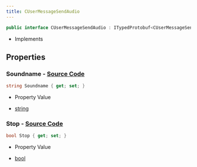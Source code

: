 ```yaml
---
title: CUserMessageSendAudio
---
```


```csharp
public interface CUserMessageSendAudio : ITypedProtobuf<CUserMessageSendAudio>, INativeHandle, INetMessage<CUserMessageSendAudio>, IDisposable
```

- Implements

## Properties

### **Soundname** - [Source Code](https://github.com/swiftly-solution/swiftlys2/blob/main/managed/src/SwiftlyS2.Generated/Protobufs/Interfaces/CUserMessageSendAudio.cs#L18)

```csharp
string Soundname { get; set; }
```

- Property Value

- [string](https://learn.microsoft.com/dotnet/api/system.string)

### **Stop** - [Source Code](https://github.com/swiftly-solution/swiftlys2/blob/main/managed/src/SwiftlyS2.Generated/Protobufs/Interfaces/CUserMessageSendAudio.cs#L21)

```csharp
bool Stop { get; set; }
```

- Property Value

- [bool](https://learn.microsoft.com/dotnet/api/system.boolean)

